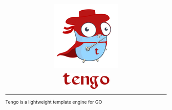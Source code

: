 <p align="center">
<img src="assets/logo.png" alt="gourl" title="gourl" height="200" /> 
  
</p>
<p align="center">
<img src="assets/logo-font.png" alt="gourl" title="gourl" height="50"/>
</p>


---

Tengo is a lightweight template engine for GO
